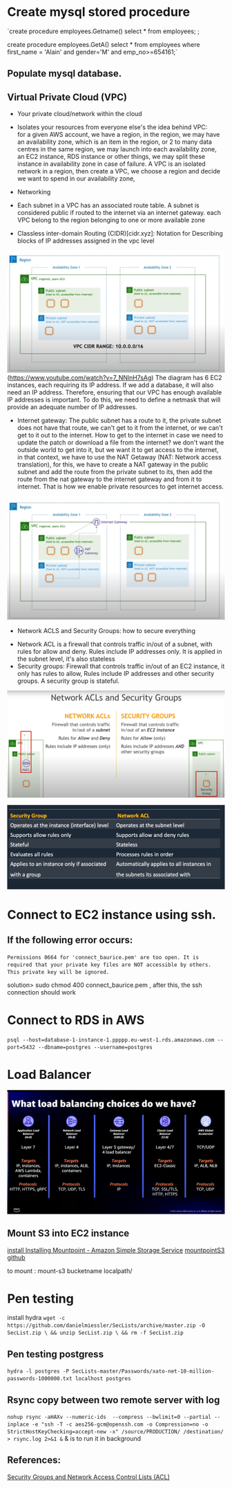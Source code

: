 # Create mysql stored procedure 
`create procedure employees.Getname()
select *
from employees;
;

create procedure employees.GetA()
select *
from employees
where first_name = 'Alain' and gender='M' and emp_no>=654161;`

## Populate mysql database.  

## Virtual Private Cloud (VPC)
* Your private cloud/network within the cloud
* Isolates your resources from everyone else's
the idea behind VPC:  
for a given AWS account, we have a region, in the region, we may have an availability zone, which is an item in the region, or 2 to many data centres in the same region,  we may launch into each availability zone, an EC2 instance, RDS instance or other things, we may split these instance in availability zone in case of failure. A VPC is an isolated network in a region, then create a VPC, we choose a region and decide we want to spend in our availability zone, 

* Networking 

* Each subnet in a VPC has an associated route table. A subnet is considered public if routed to the internet via an internet gateway. 
each VPC belong to the region belonging to one or more available zone 

* Classless inter-domain Routing (CIDR)[cidr.xyz]: Notation for Describing blocks of IP addresses assigned in the vpc level

![](cidr.png) (https://www.youtube.com/watch?v=7_NNlnH7sAg)
The diagram has 6 EC2 instances, each requiring its IP address. If we add a database, it will also need an IP address. Therefore, ensuring that our VPC has enough available IP addresses is important. To do this, we need to define a netmask that will provide an adequate number of IP addresses.
* Internet gateway: The public subnet has a route to it, the private subnet does not have that route, we can't get to it from the internet, or we can't get to it out to the internet. How to get to the internet in case we need to update the patch or download a file from the internet? we don't want the outside world to get into it, but we want it to get access to the internet, in that context, we have to use the NAT Getaway (NAT: Network access translation), for this, we have to create a NAT gateway in the public subnet and add the route from the private subnet to its, then add the route from the nat gateway to the internet gateway and from it to internet. That is how we enable private resources to get internet access. 

![](NAT.png)

* Network ACLS and Security Groups: how to secure everything
- Network ACL is a firewall that controls traffic in/out of a subnet, with rules for allow and deny. Rules include IP addresses only. It is applied in the subnet level, it's also stateless
- Security groups: Firewall that controls traffic in/out of an EC2 instance, it only has rules to allow, Rules include IP addresses and other security groups. A security group is stateful.  

![](Nacls.png)


![](security.png)



# Connect to EC2 instance using ssh. 
## If the following error occurs:  
`Permissions 0664 for 'connect_baurice.pem' are too open.
It is required that your private key files are NOT accessible by others.
This private key will be ignored.
`

solution>  sudo chmod 400 connect_baurice.pem , after this, the ssh connection should work

# Connect to RDS in AWS 
`psql --host=database-1-instance-1.ppppp.eu-west-1.rds.amazonaws.com --port=5432 --dbname=postgres --username=postgres
`

# Load Balancer

![](loadbalancer.png)

## Mount S3 into EC2 instance

[install Installing Mountpoint - Amazon Simple Storage Service](https://docs.aws.amazon.com/AmazonS3/latest/userguide/mountpoint-installation.html)
[mountpointS3 github](https://github.com/awslabs/mountpoint-s3?tab=readme-ov-file)

to mount :  mount-s3 bucketname localpath/

# Pen testing
install hydra
` wget -c https://github.com/danielmiessler/SecLists/archive/master.zip -O SecList.zip \
  && unzip SecList.zip \
  && rm -f SecList.zip  `


## Pen testing postgress

` hydra -l postgres -P SecLists-master/Passwords/xato-net-10-million-passwords-1000000.txt localhost postgres `

## Rsync copy between two remote server with log

` nohup rsync -aHAXv --numeric-ids  --compress --bwlimit=0 --partial --inplace -e "ssh -T -c aes256-gcm@openssh.com -o Compression=no -o StrictHostKeyChecking=accept-new -x" /source/PRODUCTION/ /destination/ > rsync.log 2>&1 & `
& is to run it in background


## References: 
[Security Groups and Network Access Control Lists (ACL)](https://www.youtube.com/watch?v=Qrg0gsehllY)
